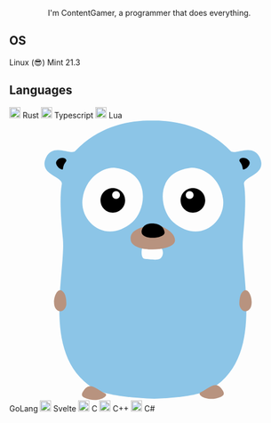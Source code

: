 <p align="center">I'm ContentGamer, a programmer that does everything.</p>

## OS

Linux (😎) Mint 21.3

## Languages

<img width="20" src="https://www.rustacean.net/assets/rustacean-flat-noshadow.svg" /> Rust
<img width="20" src="https://upload.wikimedia.org/wikipedia/commons/4/4c/Typescript_logo_2020.svg" /> Typescript
<img width="20" src="https://upload.wikimedia.org/wikipedia/commons/c/cf/Lua-Logo.svg" /> Lua
<svg viewBox="0 0 24 24" xmlns="http://www.w3.org/2000/svg" fill="#000000"><g id="SVGRepo_bgCarrier" stroke-width="0"></g><g id="SVGRepo_tracerCarrier" stroke-linecap="round" stroke-linejoin="round"></g><g id="SVGRepo_iconCarrier"> <g fill="none"> <path fill="#8CC5E7" d="M21.4679537,3.20617761 C22.1814672,4.67953668 20.0131274,4.83706564 20.1243243,5.49498069 C20.3281853,6.68108108 20.1891892,8.44169884 20.0316602,10.1745174 C19.7629344,13.1119691 21.9590734,20.1451737 17.3814672,22.9714286 C16.5196911,23.5088803 14.4718147,23.8054054 12.4517375,23.8517375 C12.4517375,23.8517375 12.442471,23.8517375 12.442471,23.8517375 C12.442471,23.8517375 12.4332046,23.8517375 12.4332046,23.8517375 C10.4131274,23.8054054 8.08725869,23.5088803 7.22548263,22.9714286 C2.65714286,20.1451737 4.85328185,13.1119691 4.59382239,10.1745174 C4.42702703,8.44169884 4.28803089,6.68108108 4.5011583,5.49498069 C4.61235521,4.83706564 2.44401544,4.68880309 3.15752896,3.20617761 C3.76911197,1.93667954 5.27953668,3.05791506 5.65945946,2.65945946 C7.596139,0.648648649 9.94980695,0.111196911 11.8030888,0.0648648649 C11.988417,0.0648648649 12.8223938,0.0648648649 12.8223938,0.0648648649 C14.6664093,0.157528958 17.0200772,0.657915058 18.9660232,2.65945946 C19.3459459,3.05791506 20.8471042,1.93667954 21.4679537,3.20617761 Z M11.4324324,10.9065637 C11.3490347,10.9436293 11.2100386,11.8517375 11.6362934,11.8980695 C11.9235521,11.9258687 12.7111969,12.0185328 12.8965251,11.8980695 C13.2579151,11.6664093 13.2208494,11.1104247 13.0169884,10.9714286 C12.6741313,10.7490347 11.5250965,10.8602317 11.4324324,10.9065637 Z M9.07876448,4.10501931 C8.12432432,3.99382239 6.52123552,4.88339768 6.28030888,6.77374517 C6.02084942,8.73822394 8.33745174,10.6841699 10.56139,8.73822394 C11.7567568,7.69111969 12.1737452,4.46640927 9.07876448,4.10501931 Z M15.5281853,4.10501931 C12.4332046,4.46640927 12.8501931,7.69111969 14.0455598,8.73822394 C16.2694981,10.6841699 18.5861004,8.73822394 18.3266409,6.77374517 C18.0949807,4.88339768 16.4918919,3.99382239 15.5281853,4.10501931 Z"></path> <path fill="#B8937F" d="M12.3127413,8.98841699 C12.8965251,8.90501931 14.2957529,9.57220077 14.2030888,10.3598456 C14.0918919,11.2772201 10.5984556,11.3976834 10.4131274,10.3042471 C10.3019305,9.63706564 10.8301158,9.21081081 12.3127413,8.98841699 Z M20.1984556,16.3737452 C19.9111969,16.3644788 19.7258687,15.984556 19.7258687,15.7528958 C19.7258687,15.3359073 19.7814672,14.8447876 20.0872587,14.6316602 C20.7173745,14.196139 21.2177606,16.3830116 20.1984556,16.3737452 Z M4.41776062,16.3737452 C3.3984556,16.3830116 3.8988417,14.196139 4.52895753,14.6316602 C4.83474903,14.8447876 4.89034749,15.3359073 4.89034749,15.7528958 C4.89034749,15.984556 4.70501931,16.3644788 4.41776062,16.3737452 Z M18.2617761,23.0918919 C18.4471042,23.3606178 18.4563707,23.5459459 18.1598456,23.6849421 C17.0293436,24.203861 16.019305,23.5088803 16.3992278,23.3142857 C17.2054054,22.9065637 17.7057915,22.2671815 18.2617761,23.0918919 Z M6.35444015,23.184556 C6.91042471,22.3598456 7.41081081,22.9992278 8.21698842,23.4069498 C8.5969112,23.6015444 7.58687259,24.2965251 6.45637066,23.7776062 C6.15984556,23.63861 6.16911197,23.4532819 6.35444015,23.184556 Z"></path> <path fill="#000000" d="M19.7351351,3.42857143 C19.7814672,3.23397683 20.2633205,3.14131274 20.5320463,3.47490347 C20.8563707,3.87335907 20.0594595,4.42007722 20.0223938,4.1976834 C19.9297297,3.5953668 19.6795367,3.62316602 19.7351351,3.42857143 Z M4.88108108,3.42857143 C4.93667954,3.62316602 4.68648649,3.5953668 4.59382239,4.1976834 C4.55675676,4.42007722 3.75984556,3.87335907 4.08416988,3.47490347 C4.34362934,3.14131274 4.82548263,3.23397683 4.88108108,3.42857143 Z M15.7413127,7.94131274 C15.1578953,7.94131274 14.6849421,7.46835949 14.6849421,6.88494208 C14.6849421,6.30152468 15.1578953,5.82857143 15.7413127,5.82857143 C16.3247301,5.82857143 16.7976834,6.30152468 16.7976834,6.88494208 C16.7976834,7.46835949 16.3247301,7.94131274 15.7413127,7.94131274 Z M15.4633205,6.76447876 C15.6475575,6.76447876 15.7969112,6.61512511 15.7969112,6.43088803 C15.7969112,6.24665096 15.6475575,6.0972973 15.4633205,6.0972973 C15.2790834,6.0972973 15.1297297,6.24665096 15.1297297,6.43088803 C15.1297297,6.61512511 15.2790834,6.76447876 15.4633205,6.76447876 Z M11.3583012,9.43320463 C11.4694981,9.00694981 11.8586873,8.86795367 12.1737452,8.85868726 C12.9799228,8.84015444 13.2857143,9.27567568 13.3135135,9.61853282 C13.369112,10.2023166 11.1081081,10.3413127 11.3583012,9.43320463 Z M8.87490347,7.94131274 C8.29148607,7.94131274 7.81853282,7.46835949 7.81853282,6.88494208 C7.81853282,6.30152468 8.29148607,5.82857143 8.87490347,5.82857143 C9.45832088,5.82857143 9.93127413,6.30152468 9.93127413,6.88494208 C9.93127413,7.46835949 9.45832088,7.94131274 8.87490347,7.94131274 Z M9.15289575,6.76447876 C9.33713283,6.76447876 9.48648649,6.61512511 9.48648649,6.43088803 C9.48648649,6.24665096 9.33713283,6.0972973 9.15289575,6.0972973 C8.96865868,6.0972973 8.81930502,6.24665096 8.81930502,6.43088803 C8.81930502,6.61512511 8.96865868,6.76447876 9.15289575,6.76447876 Z"></path> </g> </g></svg> GoLang
<img width="20" src="https://upload.wikimedia.org/wikipedia/commons/1/1b/Svelte_Logo.svg" /> Svelte
<img width="20" src="https://upload.wikimedia.org/wikipedia/commons/1/18/C_Programming_Language.svg" /> C
<img width="20" src="https://upload.wikimedia.org/wikipedia/commons/1/18/ISO_C%2B%2B_Logo.svg" /> C++
<img width="20" src="https://seeklogo.com/images/C/c-sharp-c-logo-02F17714BA-seeklogo.com.png" /> C#
